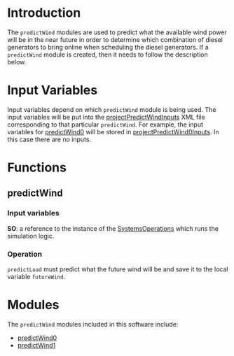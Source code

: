 # Introduction
The `predictWind` modules are used to predict what the available wind power will be in the near future in order to determine which combination of diesel generators to bring online when scheduling the diesel generators. If a `predictWind` module is created, then it needs to follow the description below. 

# Input Variables
Input variables depend on which `predictWind` module is being used. The input variables will be put into the [projectPredictWindInputs](Model-Resources-Setup-projectPredictWindInputs) XML file corresponding to that particular `predictWind`. For example, the input variables for [predictWind0](/acep-uaf/MiGRIDS/blob/master/MiGRIDS/Model/Controls/predictWind0.py) will be stored in [projectPredictWind0Inputs](/acep-uaf/MiGRIDS/blob/master/MiGRIDS/Model/Resources/Setup/projectPredictWind0Inputs.xml). In this case there are no inputs. 
# Functions
## predictWind
### Input variables
**SO**: a reference to the instance of the [SystemsOperations](Model-Operational-SystemOperations) which runs the simulation logic. 

### Operation
`predictLoad` must predict what the future wind will be and save it to the local variable `futureWind`. 

# Modules
The `predictWind` modules included in this software include: 
* [predictWind0](Model-Controls-predictWind0)
* [predictWind1](Model-Controls-predictWind1)
